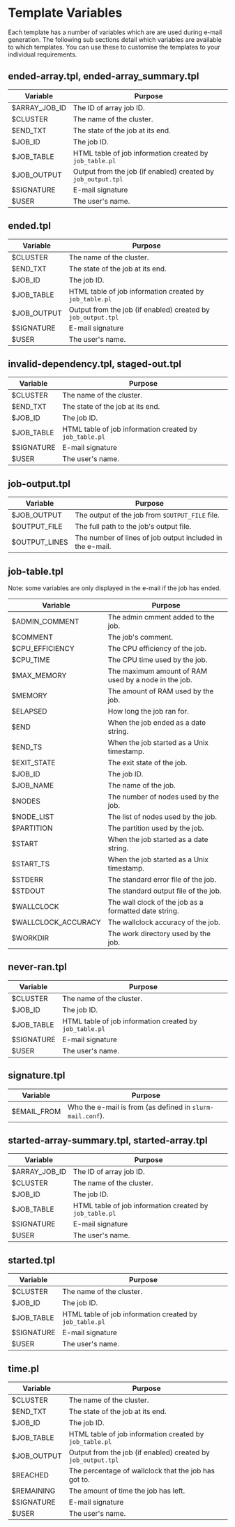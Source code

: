 # Template Variables

Each template has a number of variables which are are used during e-mail generation. The following sub sections detail which variables are available to which templates. You can use these to customise the templates to your individual requirements.

## ended-array.tpl, ended-array_summary.tpl

| Variable      | Purpose                                                      |
| ------------- | ------------------------------------------------------------ |
| $ARRAY_JOB_ID | The ID of array job ID.                                      |
| $CLUSTER      | The name of the cluster.                                     |
| $END_TXT      | The state of the job at its end.                             |
| $JOB_ID       | The job ID.                                                  |
| $JOB_TABLE    | HTML table of job information created by `job_table.pl`      |
| $JOB_OUTPUT   | Output from the job (if enabled) created by `job_output.tpl` |
| $SIGNATURE    | E-mail signature                                             |
| $USER         | The user's name.                                             |

## ended.tpl

| Variable    | Purpose                                                      |
| ----------- | ------------------------------------------------------------ |
| $CLUSTER    | The name of the cluster.                                     |
| $END_TXT    | The state of the job at its end.                             |
| $JOB_ID     | The job ID.                                                  |
| $JOB_TABLE  | HTML table of job information created by `job_table.pl`      |
| $JOB_OUTPUT | Output from the job (if enabled) created by `job_output.tpl` |
| $SIGNATURE  | E-mail signature                                             |
| $USER       | The user's name.                                             |

## invalid-dependency.tpl, staged-out.tpl

| Variable   | Purpose                                                 |
| ---------- | ------------------------------------------------------- |
| $CLUSTER   | The name of the cluster.                                |
| $END_TXT   | The state of the job at its end.                        |
| $JOB_ID    | The job ID.                                             |
| $JOB_TABLE | HTML table of job information created by `job_table.pl` |
| $SIGNATURE | E-mail signature                                        |
| $USER      | The user's name.                                        |

## job-output.tpl

| Variable      | Purpose                                                     |
| ------------- | ----------------------------------------------------------- |
| $JOB_OUTPUT   | The output of the job from `$OUTPUT_FILE` file.             | 
| $OUTPUT_FILE  | The full path to the job's output file.                     |
| $OUTPUT_LINES | The number of lines of job output included in the e-mail.   |

## job-table.tpl

Note: some variables are only displayed in the e-mail if the job has ended.

| Variable            | Purpose                                               |
| ------------------- | ----------------------------------------------------- |
| $ADMIN_COMMENT      | The admin cmment added to the job.                    |
| $COMMENT            | The job's comment.                                    |
| $CPU_EFFICIENCY     | The CPU efficiency of the job.                        |
| $CPU_TIME           | The CPU time used by the job.                         |
| $MAX_MEMORY         | The maximum amount of RAM used by a node in the job.  |
| $MEMORY             | The amount of RAM used by the job.                    |
| $ELAPSED            | How long the job ran for.                             |
| $END                | When the job ended as a date string.                  |
| $END_TS             | When the job started as a Unix timestamp.             |
| $EXIT_STATE         | The exit state of the job.                            |
| $JOB_ID             | The job ID.                                           |
| $JOB_NAME           | The name of the job.                                  |
| $NODES              | The number of nodes used by the job.                  |
| $NODE_LIST          | The list of nodes used by the job.                    |
| $PARTITION          | The partition used by the job.                        |
| $START              | When the job started as a date string.                |
| $START_TS           | When the job started as a Unix timestamp.             |
| $STDERR             | The standard error file of the job.                   |
| $STDOUT             | The standard output file of the job.                  |
| $WALLCLOCK          | The wall clock of the job as a formatted date string. |
| $WALLCLOCK_ACCURACY | The wallclock accuracy of the job.                    |
| $WORKDIR            | The work directory used by the job.                   |

## never-ran.tpl

| Variable    | Purpose                                                      |
| ----------- | ------------------------------------------------------------ |
| $CLUSTER    | The name of the cluster.                                     |
| $JOB_ID     | The job ID.                                                  |
| $JOB_TABLE  | HTML table of job information created by `job_table.pl`      |
| $SIGNATURE  | E-mail signature                                             |
| $USER       | The user's name.                                             |

## signature.tpl

| Variable    | Purpose                                                   |
| ------------| --------------------------------------------------------- |
| $EMAIL_FROM | Who the e-mail is from (as defined in `slurm-mail.conf`). |

## started-array-summary.tpl, started-array.tpl

| Variable      | Purpose                                                    |
| ------------- | ---------------------------------------------------------- |
| $ARRAY_JOB_ID | The ID of array job ID.                                    |
| $CLUSTER      | The name of the cluster.                                   |
| $JOB_ID       | The job ID.                                                |
| $JOB_TABLE    | HTML table of job information created by `job_table.pl`    |
| $SIGNATURE    | E-mail signature                                           |
| $USER         | The user's name.                                           |

## started.tpl

| Variable      | Purpose                                                    |
| ------------- | ---------------------------------------------------------- |
| $CLUSTER      | The name of the cluster.                                   |
| $JOB_ID       | The job ID.                                                |
| $JOB_TABLE    | HTML table of job information created by `job_table.pl`    |
| $SIGNATURE    | E-mail signature                                           |
| $USER         | The user's name.                                           |

## time.pl

| Variable    | Purpose                                                      |
| ----------- | ------------------------------------------------------------ |
| $CLUSTER    | The name of the cluster.                                     |
| $END_TXT    | The state of the job at its end.                             |
| $JOB_ID     | The job ID.                                                  |
| $JOB_TABLE  | HTML table of job information created by `job_table.pl`      |
| $JOB_OUTPUT | Output from the job (if enabled) created by `job_output.tpl` |
| $REACHED    | The percentage of wallclock that the job has got to.         |
| $REMAINING  | The amount of time the job has left.                         |
| $SIGNATURE  | E-mail signature                                             |
| $USER       | The user's name.                                             |
